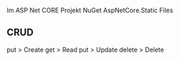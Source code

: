 Im ASP Net CORE Projekt
NuGet
AspNetCore.Static Files

## CRUD
put > Create
get > Read
put > Update
delete > Delete
